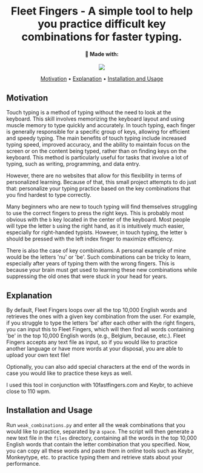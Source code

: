 <div align="center">

# Fleet Fingers - A simple tool to help you practice difficult key combinations for faster typing.

#### 🔧 Made with:
![](https://img.shields.io/badge/-Python-informational?style=flat&logo=Python&logoColor=white)


[Motivation](#motivation) 
•
[Explanation](#explanation)
•
[Installation and Usage](#installationandusage)

</div>

## Motivation

Touch typing is a method of typing without the need to look at the keyboard. This skill involves memorizing the keyboard layout and using muscle memory to type quickly and accurately. In touch typing, each finger is generally responsible for a specific group of keys, allowing for efficient and speedy typing. The main benefits of touch typing include increased typing speed, improved accuracy, and the ability to maintain focus on the screen or on the content being typed, rather than on finding keys on the keyboard. This method is particularly useful for tasks that involve a lot of typing, such as writing, programming, and data entry.

However, there are no websites that allow for this flexibility in terms of personalized learning. Because of that, this small project attempts to do just that: personalize your typing practice based on the key combinations that you find hardest to type correctly.

Many beginners who are new to touch typing will find themselves struggling to use the correct fingers to press the right keys. This is probably most obvious with the `b` key located in the center of the keyboard. Most people will type the letter `b` using the right hand, as it is intuitively much easier, especially for right-handed typists. However, in touch typing, the letter `b` should be pressed with the left index finger to maximize efficiency. 

There is also the case of key combinations. A personal example of mine would be the letters 'nu' or 'be'. Such combinations can be tricky to learn, especially after years of typing them with the wrong fingers. This is because your brain must get used to learning these new combinations while suppressing the old ones that were stuck in your head for years.

## Explanation

By default, Fleet Fingers loops over all the top 10,000 English words and retrieves the ones with a given key combination from the user. For example, if you struggle to type the letters 'be' after each other with the right fingers, you can input this to Fleet Fingers, which will then find all words containing 'be' in the top 10,000 English words (e.g., Belgium, because, etc.). Fleet Fingers accepts any text file as input, so if you would like to practice another language or have more words at your disposal, you are able to upload your own text file!

Optionally, you can also add special characters at the end of the words in case you would like to practice these keys as well. 

I used this tool in conjunction with 10fastfingers.com and Keybr, to achieve close to 110 wpm.

## Installation and Usage

Run `weak_combinations.py` and enter all the weak combinations that you would like to practice, separated by a `space`. The script will then generate a new text file in the `files` directory, containing all the words in the top 10,000 English words that contain the letter combination that you specified. Now, you can copy all these words and paste them in online tools such as Keybr, Monkeytype, etc. to practice typing them and retrieve stats about your performance.


